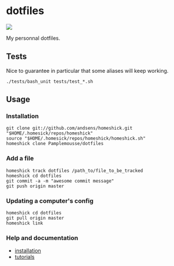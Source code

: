 # dotfiles

![](https://travis-ci.org/Pamplemousse/dotfiles.svg?branch=master)

My personnal dotfiles.


## Tests

Nice to guarantee in particular that some aliases will keep working.

```
./tests/bash_unit tests/test_*.sh
```


## Usage

### Installation

```
git clone git://github.com/andsens/homeshick.git "$HOME/.homesick/repos/homeshick"
source "$HOME/.homesick/repos/homeshick/homeshick.sh"
homeshick clone Pamplemousse/dotfiles
```


### Add a file

```
homeshick track dotfiles /path_to/file_to_be_tracked
homeshick cd dotfiles
git commit -a -m "awesome commit message"
git push origin master
```


### Updating a computer's config

```
homeshick cd dotfiles
git pull origin master
homeshick link
```


### Help and documentation

  * [installation](https://github.com/andsens/homeshick/wiki/Installation)
  * [tutorials](https://github.com/andsens/homeshick/wiki/Tutorials)

